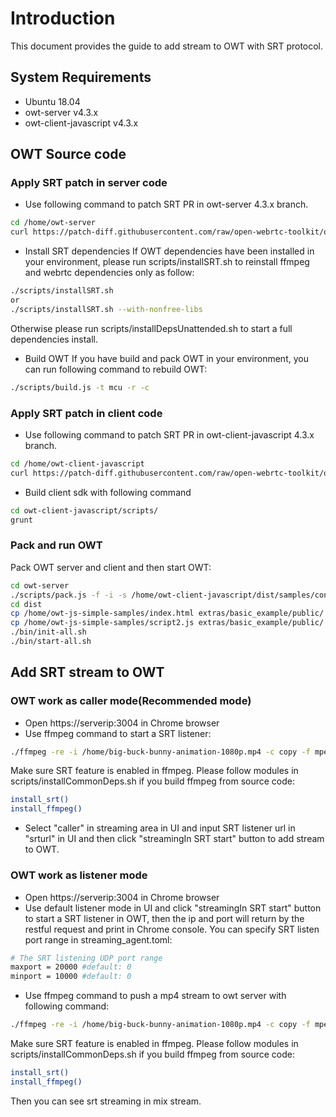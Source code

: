 
# Introduction

This document provides the guide to add stream to OWT with SRT protocol.

## System Requirements

- Ubuntu 18.04
- owt-server v4.3.x
- owt-client-javascript v4.3.x

## OWT Source code

### Apply SRT patch in server code
- Use following command to patch SRT PR in owt-server 4.3.x branch.

```bash
cd /home/owt-server
curl https://patch-diff.githubusercontent.com/raw/open-webrtc-toolkit/owt-server/pull/619.patch | git am
```
- Install SRT dependencies
If OWT dependencies have been installed in your environment, please run scripts/installSRT.sh to reinstall ffmpeg and webrtc dependencies only as follow:

```bash
./scripts/installSRT.sh 
or 
./scripts/installSRT.sh --with-nonfree-libs
```
Otherwise please run scripts/installDepsUnattended.sh to start a full dependencies install.

- Build OWT
If you have build and pack OWT in your environment, you can run following command to rebuild OWT:
```bash
./scripts/build.js -t mcu -r -c
```

### Apply SRT patch in client code
- Use following command to patch SRT PR in owt-client-javascript 4.3.x branch.
```bash
cd /home/owt-client-javascript
curl https://patch-diff.githubusercontent.com/raw/open-webrtc-toolkit/owt-client-javascript/pull/401.patch | git am
```
- Build client sdk with following command
```bash
cd owt-client-javascript/scripts/
grunt
```

### Pack and run OWT 
Pack OWT server and client and then start OWT:
```bash
cd owt-server
./scripts/pack.js -f -i -s /home/owt-client-javascript/dist/samples/conference
cd dist
cp /home/owt-js-simple-samples/index.html extras/basic_example/public/
cp /home/owt-js-simple-samples/script2.js extras/basic_example/public/
./bin/init-all.sh
./bin/start-all.sh
```

## Add SRT stream to OWT
### OWT work as caller mode(Recommended mode)
- Open https://serverip:3004 in Chrome browser
- Use ffmpeg command to start a SRT listener:
```bash
./ffmpeg -re -i /home/big-buck-bunny-animation-1080p.mp4 -c copy -f mpegts srt://10.239.158.38:20000?mode=listener
```

Make sure SRT feature is enabled in ffmpeg. Please follow modules in scripts/installCommonDeps.sh if you build ffmpeg from source code:
```bash
install_srt()
install_ffmpeg()
```

- Select "caller" in streaming area in UI and input SRT listener url in "srturl" in UI and then click "streamingIn SRT start" button to add stream to OWT.

### OWT work as listener mode
- Open https://serverip:3004 in Chrome browser
- Use default listener mode in UI and click "streamingIn SRT start" button to start a SRT listener in OWT, then the ip and port will return by the restful request and print in Chrome console. You can specify SRT listen port range in streaming_agent.toml:
```bash
# The SRT listening UDP port range
maxport = 20000 #default: 0
minport = 10000 #default: 0
```

- Use ffmpeg command to push a mp4 stream to owt server with following command:
```bash
./ffmpeg -re -i /home/big-buck-bunny-animation-1080p.mp4 -c copy -f mpegts srt://10.239.158.38:20000
```

Make sure SRT feature is enabled in ffmpeg. Please follow modules in scripts/installCommonDeps.sh if you build ffmpeg from source code:
```bash
install_srt()
install_ffmpeg()
```


Then you can see srt streaming in mix stream.
